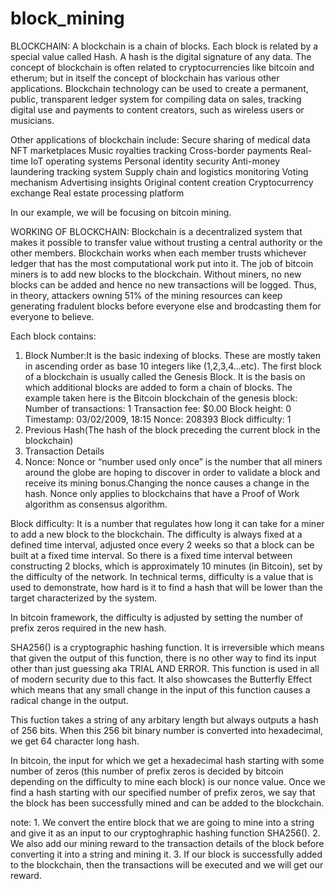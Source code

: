 # block_mining
BLOCKCHAIN: A blockchain is a chain of blocks.
Each block is related by a special value called Hash. A hash is the digital signature of any data. The concept of blockchain is often related to cryptocurrencies 
like bitcoin and etherum; but in itself the concept of blockchain has various other applications.
Blockchain technology can be used to create a permanent, public, transparent ledger system for compiling data on sales, tracking digital use 
and payments to content creators, such as wireless users or musicians. 

Other applications of blockchain include:
  Secure sharing of medical data
  NFT marketplaces
  Music royalties tracking
  Cross-border payments
  Real-time IoT operating systems
  Personal identity security
  Anti-money laundering tracking system
  Supply chain and logistics monitoring
  Voting mechanism
  Advertising insights
  Original content creation
  Cryptocurrency exchange
  Real estate processing platform
   
In our example, we will be focusing on bitcoin mining.

WORKING OF BLOCKCHAIN:
  Blockchain is a decentralized system that makes it possible to transfer value without trusting a central authority or the other members.
  Blockchain works when each member trusts whichever ledger that has the most computational work put into it.
  The job of bitcoin miners is to add new blocks to the blockchain. Without miners, no new blocks can be added and hence no new transactions 
  will be logged.
  Thus, in theory, attackers owning 51% of the mining resources can keep generating fradulent blocks before everyone else and brodcasting 
  them for everyone to believe.
  

Each block contains:
  1. Block Number:It is the basic indexing of blocks. These are mostly taken in ascending order as base 10 integers like (1,2,3,4...etc).
  The first block of a blockchain is usually called the Genesis Block. It is the basis on which additional blocks are added to form a chain of blocks.
  The example taken here is the Bitcoin blockchain of the genesis block:
  Number of transactions: 1
  Transaction fee: $0.00
  Block height: 0
  Timestamp: 03/02/2009, 18:15
  Nonce: 208393
  Block difficulty: 1
  2. Previous Hash(The hash of the block preceding the current block in the blockchain)
  3. Transaction Details
  4. Nonce: Nonce or “number used only once” is the number that all miners around the globe are hoping to discover in order to validate a block 
  and receive its mining bonus.Changing the nonce causes a change in the hash. Nonce only applies to blockchains that have a Proof of Work algorithm
  as consensus algorithm.
  
Block difficulty: It is a number that regulates how long it can take for a miner to add a new block to the blockchain.
The difficulty is always fixed at a defined time interval, adjusted once every 2 weeks so that a block can be built at a fixed time interval. 
So there is a fixed time interval between constructing 2 blocks, which is approximately 10 minutes (in Bitcoin), set by the difficulty of the network.
In technical terms, difficulty is a value that is used to demonstrate, how hard is it to find a hash that will be lower than the target 
characterized by the system.

In bitcoin framework, the difficulty is adjusted by setting the number of prefix zeros required in the new hash.



SHA256() is a cryptographic hashing function. It is irreversible which means that given the output of this function, there is no other way to find its input
other than just guessing aka TRIAL AND ERROR. This function is used in all of modern security due to this fact. It also showcases the Butterfly Effect which 
means that any small change in the input of this function causes a radical change in the output.

This fuction takes a string of any arbitary length but always outputs a hash of 256 bits. When this 256 bit binary number is converted into hexadecimal,
we get 64 character long hash.

In bitcoin, the input for which we get a hexadecimal hash starting with some number of zeros (this number of prefix zeros is decided by bitcoin depending
on the difficulty to mine each block) is our nonce value. Once we find a hash starting with our specified number of prefix zeros, we say that the block has
been successfully mined and can be added to the blockchain.

note: 1. We convert the entire block that we are going to mine into a string and give it as an input to our cryptoghraphic hashing function SHA256().
      2. We also add our mining reward to the transaction details of the block before converting it into a string and mining it.
      3. If our block is successfully added to the blockchain, then the transactions will be executed and we will get our reward.
